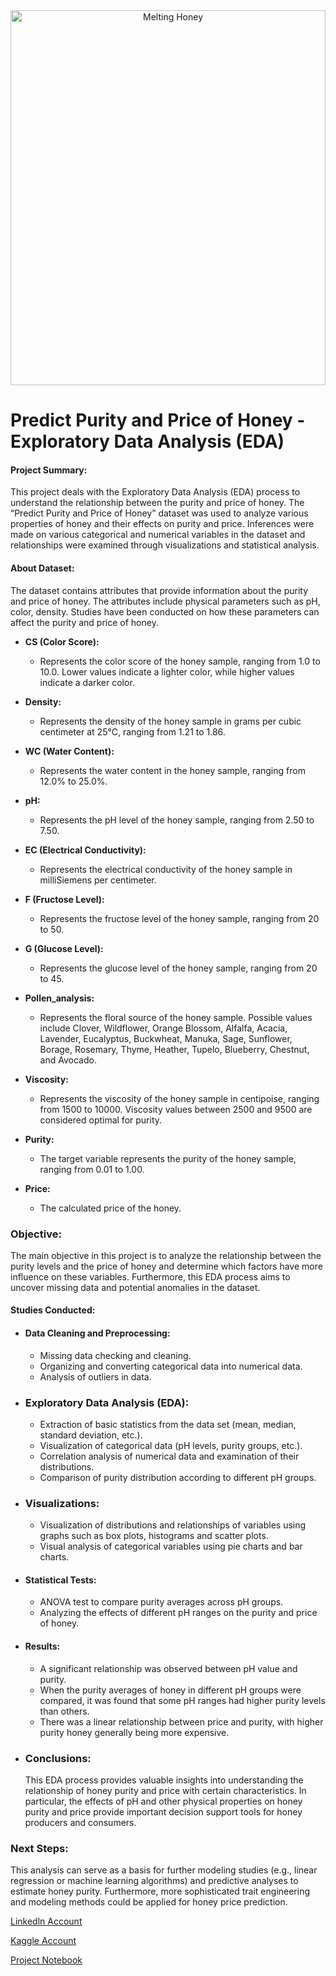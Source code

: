 
<div style="width: auto; height: 600px; overflow: hidden; text-align: center;">
  <img src="https://img.freepik.com/premium-photo/nature-bee-insect-pollen-yellow-background-macro-apiculture-honey-gold-closeup-generative-ai_163305-184072.jpg" alt="Melting Honey" style="width: 100%; height: 100%; object-fit: cover;">
</div>

# Predict Purity and Price of Honey - Exploratory Data Analysis (EDA)
#### Project Summary:
This project deals with the Exploratory Data Analysis (EDA) process to understand the relationship between the purity and price of honey. The “Predict Purity and Price of Honey” dataset was used to analyze various properties of honey and their effects on purity and price. Inferences were made on various categorical and numerical variables in the dataset and relationships were examined through visualizations and statistical analysis.

#### About Dataset:
The dataset contains attributes that provide information about the purity and price of honey. The attributes include physical parameters such as pH, color, density. Studies have been conducted on how these parameters can affect the purity and price of honey.

- **CS (Color Score):**
    - Represents the color score of the honey sample, ranging from 1.0 to 10.0. Lower values indicate a lighter color, while higher values indicate a darker color.

- **Density:**
    - Represents the density of the honey sample in grams per cubic centimeter at 25°C, ranging from 1.21 to 1.86.

- **WC (Water Content):**
    - Represents the water content in the honey sample, ranging from 12.0% to 25.0%.

- **pH:**
    - Represents the pH level of the honey sample, ranging from 2.50 to 7.50.

- **EC (Electrical Conductivity):**
    - Represents the electrical conductivity of the honey sample in milliSiemens per centimeter.

- **F (Fructose Level):**
    - Represents the fructose level of the honey sample, ranging from 20 to 50.

- **G (Glucose Level):**
    - Represents the glucose level of the honey sample, ranging from 20 to 45.

- **Pollen_analysis:**
    - Represents the floral source of the honey sample. Possible values include Clover, Wildflower, Orange Blossom, Alfalfa, Acacia, Lavender, Eucalyptus, Buckwheat, Manuka, Sage, Sunflower, Borage, Rosemary, Thyme, Heather, Tupelo, Blueberry, Chestnut, and Avocado.

- **Viscosity:**
    - Represents the viscosity of the honey sample in centipoise, ranging from 1500 to 10000. Viscosity values between 2500 and 9500 are considered optimal for purity.

- **Purity:**
    - The target variable represents the purity of the honey sample, ranging from 0.01 to 1.00.

- **Price:**
    - The calculated price of the honey.


### Objective:
The main objective in this project is to analyze the relationship between the purity levels and the price of honey and determine which factors have more influence on these variables. Furthermore, this EDA process aims to uncover missing data and potential anomalies in the dataset.

#### Studies Conducted:
- #### Data Cleaning and Preprocessing:

    - Missing data checking and cleaning.
    - Organizing and converting categorical data into numerical data.
    - Analysis of outliers in data.
- ### Exploratory Data Analysis (EDA):
    
    - Extraction of basic statistics from the data set (mean, median, standard deviation, etc.).
    - Visualization of categorical data (pH levels, purity groups, etc.).
    - Correlation analysis of numerical data and examination of their distributions.
    - Comparison of purity distribution according to different pH groups.
- ### Visualizations:

    - Visualization of distributions and relationships of variables using graphs such as box plots, histograms and scatter plots.
    - Visual analysis of categorical variables using pie charts and bar charts.
- #### Statistical Tests:

    - ANOVA test to compare purity averages across pH groups.
    - Analyzing the effects of different pH ranges on the purity and price of honey.
- #### Results:
    - A significant relationship was observed between pH value and purity.
    - When the purity averages of honey in different pH groups were compared, it was found that some pH ranges had higher purity levels than others.
    - There was a linear relationship between price and purity, with higher purity honey generally being more expensive.
- ### Conclusions:
    This EDA process provides valuable insights into understanding the relationship of honey purity and price with certain characteristics. In particular, the effects of pH and other physical properties on honey purity and price provide important decision support tools for honey producers and consumers.

### Next Steps:
This analysis can serve as a basis for further modeling studies (e.g., linear regression or machine learning algorithms) and predictive analyses to estimate honey purity. Furthermore, more sophisticated trait engineering and modeling methods could be applied for honey price prediction.

[Linkedln Account](www.linkedin.com/in/ilker-genc00)

[Kaggle Account](https://www.kaggle.com/rassiem)

[Project Notebook](https://www.kaggle.com/code/rassiem/purity-and-price-of-honey-eda)
